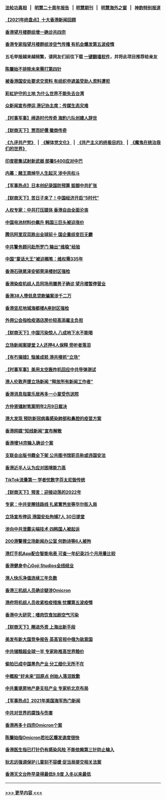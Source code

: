 #### [法轮功真相](https://github.com/gfw-breaker/truth/blob/master/README.md?t=0) &nbsp;&nbsp;|&nbsp;&nbsp; [明慧二十周年报告](https://github.com/gfw-breaker/mh-reports/blob/master/README.md?t=0) &nbsp;&nbsp;|&nbsp;&nbsp;[明慧期刊](https://github.com/gfw-breaker/mh-qikan) &nbsp;&nbsp;|&nbsp;&nbsp; [明慧海外之窗](https://github.com/gfw-breaker/mh-news/blob/master/README.md?t=0) &nbsp;&nbsp;|&nbsp;&nbsp; [神韵特别报道](https://github.com/gfw-breaker/mh-news/blob/master/shenyun.md?t=0)
#### [【2021年终盘点】十大香港新闻回顾](../pages/nsc415/n13474214.md?t=01031750) 
#### [香港望月楼群组增一确诊共四宗](../pages/nsc415/n13477549.md?t=01031750) 
#### [香港专家指望月楼群组涉空气传播 有机会爆发第五波疫情](../pages/nsc415/n13477535.md?t=01031750) 
#### 五毛举报越来越频繁，请网友们前往下载 [一键翻墙软件](https://github.com/gfw-breaker/ssr-accounts)，并将此项目推荐给亲友
#### [陈肇始不排除未来需打第四针](../pages/nsc415/n13477520.md?t=01031750) 
#### [被香港国安处要求交资料 有组织申遮盖受助人资料遭拒](../pages/nsc415/n13477492.md?t=01031750) 
#### [彩虹护守的土地 为什么世界不能失去台湾](../pages/nsc415/n13476849.md?t=01031750) 
#### [众新闻宣布停运 港记协主席：传媒生态灾难](../pages/nsc415/n13477179.md?t=01031750) 
#### [【时事军事】缔造时代传奇 海豹六队创建人辞世](../pages/nsc415/n13473192.md?t=01031750) 
#### [【财商天下】贾而好儒 徽商传奇](../pages/nsc415/n13474822.md?t=01031750) 
#### [《九评共产党》](https://github.com/begood0513/9ping.md/blob/master/README.md) &nbsp;|&nbsp; [《解体党文化》](../../../../jtdwh.md/blob/master/README.md)  &nbsp;|&nbsp; [《共产主义的终极目的》](../../../../gczydzjmd.md/blob/master/README.md) &nbsp;|&nbsp; [《魔鬼在统治我们的世界》](../../../../mgztzwmdsj.md/blob/master/README.md) 
#### [印度密集试射新武器 部署S400应对中巴](../pages/nsc415/n13473959.md?t=01031750) 
#### [内幕：赌王周焯华人生起灭 涉中共权斗](../pages/nsc415/n13473867.md?t=01031750) 
#### [【军事热点】日本创纪录国防预算 抵御中共扩张](../pages/nsc415/n13473160.md?t=01031750) 
#### [【财商天下】苦日子来了！中国经济开启“5时代”](../pages/nsc415/n13473136.md?t=01031750) 
#### [人权专家：中共打压媒体 香港自由全面沦丧](../pages/nsc415/n13471950.md?t=01031750) 
#### [中国电池材料价飙升 韩国三巨头被迫涨价](../pages/nsc415/n13472964.md?t=01031750) 
#### [腾讯阿里双双跌出全球前十 国企重组变巨无霸](../pages/nsc415/n13472929.md?t=01031750) 
#### [中共警务顾问赴所罗门 输出“维稳”经验](../pages/nsc415/n13472863.md?t=01031750) 
#### [中国“童话大王”被迫搁笔：维权需335年](../pages/nsc415/n13472655.md?t=01031750) 
#### [香港石硖尾泽安邨荣泽楼封区强检](../pages/nsc415/n13470917.md?t=01031750) 
#### [香港染疫机组人员同场用膳男子确诊 望月楼暂停营业](../pages/nsc415/n13470878.md?t=01031750) 
#### [香港38人堕低息贷款骗案涉千二万](../pages/nsc415/n13470854.md?t=01031750) 
#### [香港坚尼地城海都楼A座封区强检](../pages/nsc415/n13470857.md?t=01031750) 
#### [外佣公会指检疫酒店房价较高添雇主负担](../pages/nsc415/n13470850.md?t=01031750) 
#### [【财商天下】中国污染惊人 八成地下水不能喝](../pages/nsc415/n13470147.md?t=01031750) 
#### [立场新闻案提堂 2人还押4人保释 旁听者落泪](../pages/nsc415/n13470268.md?t=01031750) 
#### [【有冇搞错】恼羞成怒 港共搜抓“立场”](../pages/nsc415/n13467507.md?t=01031750) 
#### [【时事军事】美用太空轰炸机回应中共导弹测试](../pages/nsc415/n13468438.md?t=01031750) 
#### [港人伦敦声援立场新闻 “释放所有新闻工作者”](../pages/nsc415/n13467874.md?t=01031750) 
#### [香港消息指童乐居再多一小童受伤送院](../pages/nsc415/n13467908.md?t=01031750) 
#### [方仲贤镭射笔案明年2月9日裁决](../pages/nsc415/n13467913.md?t=01031750) 
#### [港大发现 预防新冠病毒感染肺部和鼻腔的疫苗方案](../pages/nsc415/n13467876.md?t=01031750) 
#### [香港网媒“知线新闻”宣布解散](../pages/nsc415/n13467879.md?t=01031750) 
#### [香港增14宗输入确诊个案](../pages/nsc415/n13467848.md?t=01031750) 
#### [支联会出版书籍全下架 公共图书馆职员称或违国安法](../pages/nsc415/n13467830.md?t=01031750) 
#### [香港近半人认为应对困境能力高](../pages/nsc415/n13467810.md?t=01031750) 
#### [TikTok流量第一 学者忧数字芬太尼毁传统](../pages/nsc415/n13467739.md?t=01031750) 
#### [【财商天下】预言：迎接动荡的2022年](../pages/nsc415/n13467453.md?t=01031750) 
#### [专家：中共变圈钱路线 扎紧篱笆坐等华尔街入局](../pages/nsc415/n13467541.md?t=01031750) 
#### [立场宣布停运 港国安处拘捕7人 30日提堂](../pages/nsc415/n13467296.md?t=01031750) 
#### [涉向中共泄露尖端技术 四韩国人被起诉](../pages/nsc415/n13467308.md?t=01031750) 
#### [200港警搜立场新闻办公室 何韵诗等6人被拘](../pages/nsc415/n13465617.md?t=01031750) 
#### [港灯手机App配合智能电表 可查一年纪录25个月用量比较](../pages/nsc415/n13465559.md?t=01031750) 
#### [香港健身中心Goji Studios全线结业](../pages/nsc415/n13465509.md?t=01031750) 
#### [港人快乐净值连续三年负数](../pages/nsc415/n13465514.md?t=01031750) 
#### [香港三机组人员确诊疑涉Omicron](../pages/nsc415/n13465499.md?t=01031750) 
#### [港府将机组人员收紧检疫措施 忧爆第五波疫情](../pages/nsc415/n13465493.md?t=01031750) 
#### [香港中大研究：嗜肉饮食加剧空气污染](../pages/nsc415/n13465484.md?t=01031750) 
#### [【财商天下】圈进外资 上海出新手段](../pages/nsc415/n13465004.md?t=01031750) 
#### [美发布新大国竞争报告 英高官视中俄为敌意国](../pages/nsc415/n13465224.md?t=01031750) 
#### [中共储粮超全球一半 专家称推高世界粮价](../pages/nsc415/n13465182.md?t=01031750) 
#### [偷拍已成中国黑色产业 分工细化无所不在](../pages/nsc415/n13464903.md?t=01031750) 
#### [中概股“好未来”回原点 创始人落泪致歉](../pages/nsc415/n13464863.md?t=01031750) 
#### [中共重提房地产是支柱产业 专家析北京布局](../pages/nsc415/n13464812.md?t=01031750) 
#### [【军事热点】2021年美国海军热门新闻](../pages/nsc415/n13463108.md?t=01031750) 
#### [中共对世界的腐蚀与伤害](../pages/nsc415/n13463833.md?t=01031750) 
#### [香港再多十四宗Omicron个案](../pages/nsc415/n13463383.md?t=01031750) 
#### [陈肇始指Omicron若社区爆发速度很快](../pages/nsc415/n13463384.md?t=01031750) 
#### [香港医生指已打针仍有感染风险 不能依赖第三针防止输入](../pages/nsc415/n13463369.md?t=01031750) 
#### [狄志远强调保护儿童刻不容缓 促当局提交相关法案](../pages/nsc415/n13463363.md?t=01031750) 
#### [香港天文台昨早录得最低9.9度 入冬以来最低](../pages/nsc415/n13463360.md?t=01031750) 

----
#### [ >>> 更早内容 <<< ](../indexes/nsc415-earlier.md)
